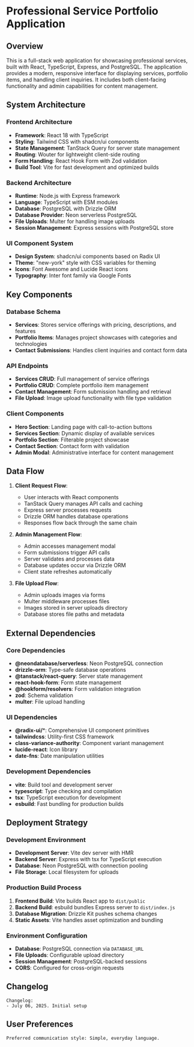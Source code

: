 # Professional Service Portfolio Application

## Overview

This is a full-stack web application for showcasing professional services, built with React, TypeScript, Express, and PostgreSQL. The application provides a modern, responsive interface for displaying services, portfolio items, and handling client inquiries. It includes both client-facing functionality and admin capabilities for content management.

## System Architecture

### Frontend Architecture
- **Framework**: React 18 with TypeScript
- **Styling**: Tailwind CSS with shadcn/ui components
- **State Management**: TanStack Query for server state management
- **Routing**: Wouter for lightweight client-side routing
- **Form Handling**: React Hook Form with Zod validation
- **Build Tool**: Vite for fast development and optimized builds

### Backend Architecture
- **Runtime**: Node.js with Express framework
- **Language**: TypeScript with ESM modules
- **Database**: PostgreSQL with Drizzle ORM
- **Database Provider**: Neon serverless PostgreSQL
- **File Uploads**: Multer for handling image uploads
- **Session Management**: Express sessions with PostgreSQL store

### UI Component System
- **Design System**: shadcn/ui components based on Radix UI
- **Theme**: "new-york" style with CSS variables for theming
- **Icons**: Font Awesome and Lucide React icons
- **Typography**: Inter font family via Google Fonts

## Key Components

### Database Schema
- **Services**: Stores service offerings with pricing, descriptions, and features
- **Portfolio Items**: Manages project showcases with categories and technologies
- **Contact Submissions**: Handles client inquiries and contact form data

### API Endpoints
- **Services CRUD**: Full management of service offerings
- **Portfolio CRUD**: Complete portfolio item management
- **Contact Management**: Form submission handling and retrieval
- **File Upload**: Image upload functionality with file type validation

### Client Components
- **Hero Section**: Landing page with call-to-action buttons
- **Services Section**: Dynamic display of available services
- **Portfolio Section**: Filterable project showcase
- **Contact Section**: Contact form with validation
- **Admin Modal**: Administrative interface for content management

## Data Flow

1. **Client Request Flow**:
   - User interacts with React components
   - TanStack Query manages API calls and caching
   - Express server processes requests
   - Drizzle ORM handles database operations
   - Responses flow back through the same chain

2. **Admin Management Flow**:
   - Admin accesses management modal
   - Form submissions trigger API calls
   - Server validates and processes data
   - Database updates occur via Drizzle ORM
   - Client state refreshes automatically

3. **File Upload Flow**:
   - Admin uploads images via forms
   - Multer middleware processes files
   - Images stored in server uploads directory
   - Database stores file paths and metadata

## External Dependencies

### Core Dependencies
- **@neondatabase/serverless**: Neon PostgreSQL connection
- **drizzle-orm**: Type-safe database operations
- **@tanstack/react-query**: Server state management
- **react-hook-form**: Form state management
- **@hookform/resolvers**: Form validation integration
- **zod**: Schema validation
- **multer**: File upload handling

### UI Dependencies
- **@radix-ui/***: Comprehensive UI component primitives
- **tailwindcss**: Utility-first CSS framework
- **class-variance-authority**: Component variant management
- **lucide-react**: Icon library
- **date-fns**: Date manipulation utilities

### Development Dependencies
- **vite**: Build tool and development server
- **typescript**: Type checking and compilation
- **tsx**: TypeScript execution for development
- **esbuild**: Fast bundling for production builds

## Deployment Strategy

### Development Environment
- **Development Server**: Vite dev server with HMR
- **Backend Server**: Express with tsx for TypeScript execution
- **Database**: Neon PostgreSQL with connection pooling
- **File Storage**: Local filesystem for uploads

### Production Build Process
1. **Frontend Build**: Vite builds React app to `dist/public`
2. **Backend Build**: esbuild bundles Express server to `dist/index.js`
3. **Database Migration**: Drizzle Kit pushes schema changes
4. **Static Assets**: Vite handles asset optimization and bundling

### Environment Configuration
- **Database**: PostgreSQL connection via `DATABASE_URL`
- **File Uploads**: Configurable upload directory
- **Session Management**: PostgreSQL-backed sessions
- **CORS**: Configured for cross-origin requests

## Changelog

```
Changelog:
- July 06, 2025. Initial setup
```

## User Preferences

```
Preferred communication style: Simple, everyday language.
```